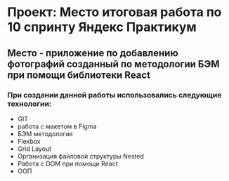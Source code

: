 # Проект: Место итоговая работа по 10 спринту Яндекс Практикум

## Место - приложение по добавлению фотографий созданный по методологии БЭМ при помощи библиотеки React

### При создании данной работы использовались следующие технологии:

* GIT
* работа с макетом в Figma
* БЭМ методология
* Flexbox
* Grid Layout
* Организация файловой структуры Nested
* Работа с DOM при помощи React
* ООП
